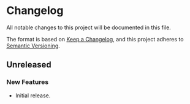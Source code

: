 # Changelog
All notable changes to this project will be documented in this file.

The format is based on [Keep a Changelog](https://keepachangelog.com/en/1.0.0/),
and this project adheres to [Semantic Versioning](https://semver.org/spec/v2.0.0.html).

## Unreleased

### New Features

* Initial release.

[Unreleased]: https://github.com/wearerequired/js/releases/tag/@wearerequired/wordpress-theme-boilerplate@0.1.0...HEAD
